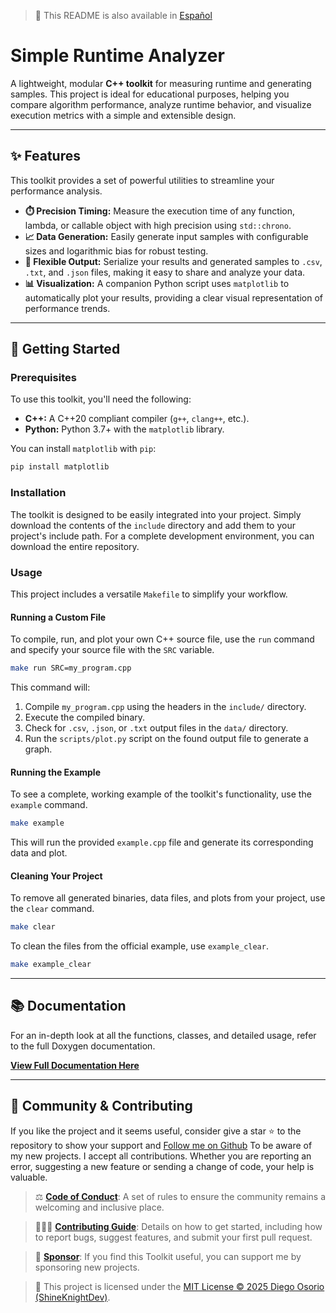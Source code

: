 > 📄 This README is also available in [Español](.github/README_ES.md)

# Simple Runtime Analyzer

A lightweight, modular **C++ toolkit** for measuring runtime and generating samples. This project is ideal for educational purposes, helping you compare algorithm performance, analyze runtime behavior, and visualize execution metrics with a simple and extensible design.

-----

## ✨ Features

This toolkit provides a set of powerful utilities to streamline your performance analysis.

* **⏱️ Precision Timing:** Measure the execution time of any function, lambda, or callable object with high precision using `std::chrono`.
* **📈 Data Generation:** Easily generate input samples with configurable sizes and logarithmic bias for robust testing.
* **💾 Flexible Output:** Serialize your results and generated samples to `.csv`, `.txt`, and `.json` files, making it easy to share and analyze your data.
* **📊 Visualization:** A companion Python script uses `matplotlib` to automatically plot your results, providing a clear visual representation of performance trends.

-----

## 🚀 Getting Started

### Prerequisites

To use this toolkit, you'll need the following:

* **C++:** A C++20 compliant compiler (`g++`, `clang++`, etc.).
* **Python:** Python 3.7+ with the `matplotlib` library.

You can install `matplotlib` with `pip`:

```bash
pip install matplotlib
```

### Installation

The toolkit is designed to be easily integrated into your project. Simply download the contents of the `include` directory and add them to your project's include path. For a complete development environment, you can download the entire repository.

### Usage

This project includes a versatile `Makefile` to simplify your workflow.

#### Running a Custom File

To compile, run, and plot your own C++ source file, use the `run` command and specify your source file with the `SRC` variable.

```bash
make run SRC=my_program.cpp
```

This command will:

1. Compile `my_program.cpp` using the headers in the `include/` directory.
2. Execute the compiled binary.
3. Check for `.csv`, `.json`, or `.txt` output files in the `data/` directory.
4. Run the `scripts/plot.py` script on the found output file to generate a graph.

#### Running the Example

To see a complete, working example of the toolkit's functionality, use the `example` command.

```bash
make example
```

This will run the provided `example.cpp` file and generate its corresponding data and plot.

#### Cleaning Your Project

To remove all generated binaries, data files, and plots from your project, use the `clear` command.

```bash
make clear
```

To clean the files from the official example, use `example_clear`.

```bash
make example_clear
```

-----

## 📚 Documentation

For an in-depth look at all the functions, classes, and detailed usage, refer to the full Doxygen documentation.

**[View Full Documentation Here](docs/html/index.html)**

-----

## 🤝 Community & Contributing

If you like the project and it seems useful, consider give a star ⭐️ to the repository to show your support and [Follow me on Github](https://github.com/ShineKnightDev) To be aware of my new projects.
I accept all contributions. Whether you are reporting an error, suggesting a new feature or sending a change of code, your help is valuable.

> ⚖️ **[Code of Conduct](CODE_OF_CONDUCT.md)**: A set of rules to ensure the community remains a welcoming and inclusive place.

> 👷🏻‍♂️ **[Contributing Guide](.github/CONTRIBUTING.md)**: Details on how to get started, including how to report bugs, suggest features, and submit your first pull request.

> 💸 **[Sponsor](https://github.com/sponsors/ShineKnightDev)**: If you find this Toolkit useful, you can support me by sponsoring new projects.

> 📜 This project is licensed under the [MIT License © 2025 Diego Osorio (ShineKnightDev)](LICENSE.md).
